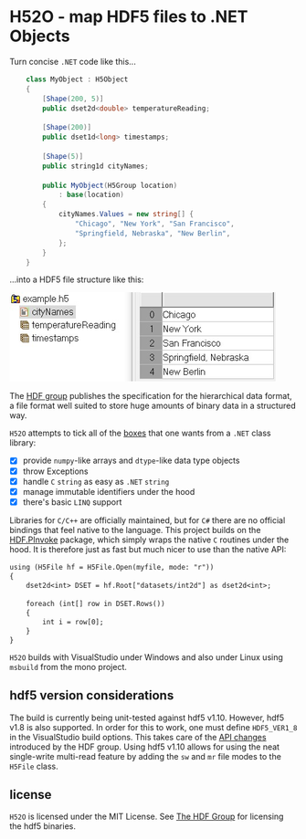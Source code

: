H52O - map HDF5 files to .NET Objects
=========================

Turn concise `.NET` code like this...

```cs
    class MyObject : H5Object
    {
        [Shape(200, 5)]
        public dset2d<double> temperatureReading;

        [Shape(200)]
        public dset1d<long> timestamps;

        [Shape(5)]
        public string1d cityNames;

        public MyObject(H5Group location)
            : base(location)
        {
            cityNames.Values = new string[] {
                "Chicago", "New York", "San Francisco",
                "Springfield, Nebraska", "New Berlin",
            };
        }
    }
```

...into a HDF5 file structure like this:

![hdf5 file structure](Examples/example1_HDFView.jpg)

The [HDF group](https://portal.hdfgroup.org/display/knowledge/What+is+HDF5) 
publishes the specification for the hierarchical data format, a file format
well suited to store huge amounts of binary data in a structured way. 

`H52O` attempts to tick all of the [boxes](https://github.com/HDFGroup/HDF.PInvoke/wiki/Must-Have's-for-High-Level-.NET-APIs)
that one wants from a `.NET` class library:

- [x] provide `numpy`-like arrays and `dtype`-like data type objects
- [x] throw Exceptions
- [x] handle `C` `string` as easy as `.NET` `string`
- [x] manage immutable identifiers under the hood
- [x] there's basic `LINQ` support

Libraries for `C/C++` are officially maintained, but for `C#` there are no
official bindings that feel native to the language. This project builds on
the [HDF.PInvoke](https://github.com/HDFGroup/HDF.PInvoke) package, which 
simply wraps the native `C` routines under the hood. It is therefore just
as fast but much nicer to use than the native API:

```
using (H5File hf = H5File.Open(myfile, mode: "r"))
{
    dset2d<int> DSET = hf.Root["datasets/int2d"] as dset2d<int>;

    foreach (int[] row in DSET.Rows()) 
    {
        int i = row[0];
    }
}
```

`H52O` builds with VisualStudio under Windows and also under Linux using
`msbuild` from the mono project.

hdf5 version considerations
-------------------------

The build is currently being unit-tested against hdf5 v1.10. 
However, hdf5 v1.8 is also supported. In order for this
to work, one must define `HDF5_VER1_8` in the VisualStudio build 
options. This takes care of the [API changes](https://github.com/HDFGroup/HDF.PInvoke/wiki/Important-Differences-between-HDF5-1.8-and-1.10)
introduced by the HDF group. Using hdf5 v1.10 allows for using the neat single-write 
multi-read feature by adding the `sw` and `mr` file modes to the `H5File` class.

license
-------------------------

`H52O` is licensed under the MIT License. 
See [The HDF Group](https://www.hdfgroup.org/licenses) for licensing the hdf5
binaries.

